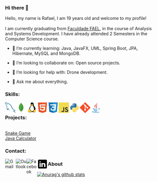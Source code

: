 ### Hi there 👋

Hello, my name is Rafael, I am 19 years old and welcome to my profile!
<br><br>
I am currently graduating from <a href="https://fael.edu.br/">Faculdade FAEL</a>, in the course of Analysis and Systems Development. I have already attended 2 Semesters in the Computer Science course.

- 🌱 I’m currently learning: Java, JavaFX, UML, Spring Boot, JPA, Hibernate, MySQL and MongoDB.

- 👯 I’m looking to collaborate on: Open source projects.

- 🤔 I’m looking for help with: Drone development.

- 💬 Ask me about everything.

### Skills:

<img align="left" alt="MySQL" width="35px" src="https://github.com/devicons/devicon/blob/master/icons/mysql/mysql-original.svg" />
<img align="left" alt="MongoDB" width="35px" src="https://github.com/devicons/devicon/blob/master/icons/mongodb/mongodb-original.svg" />
<img align="left" alt="Linux" width="35px" src="https://github.com/devicons/devicon/blob/master/icons/linux/linux-original.svg" />
<img align="left" alt="HTML5" width="35px" src="https://github.com/devicons/devicon/blob/master/icons/html5/html5-original.svg" />
<img align="left" alt="CSS3" width="35px" src="https://github.com/devicons/devicon/blob/master/icons/css3/css3-original.svg" />
<img align="left" alt="JavaScript" width="35px" src="https://github.com/devicons/devicon/blob/master/icons/javascript/javascript-original.svg" />
<img align="left" alt="Python" width="35px" src="https://github.com/devicons/devicon/blob/master/icons/python/python-original.svg" />
<img align="left" alt="Git" width="35px" src="https://github.com/devicons/devicon/blob/master/icons/git/git-original.svg" />
<img align="left" alt="Java" width="35px" src="https://github.com/devicons/devicon/blob/master/icons/java/java-original.svg" />
<br>

### Projects:
<br>
<a href="https://github.com/rafaelalbia/snake_game">Snake Game</a>
<br>
<a href="https://github.com/rafaelalbia/java_calculator">Java Calculator</a>

### Contact:

<a href="mailto:rafaelma.albia@gmail.com">
     <img align="left" alt="Gmail" width="35px" src="https://github.com/simple-icons/simple-icons/blob/develop/icons/gmail.svg" />
</a>

<a href="mailto:rafaelalbia@outlook.com">
     <img align="left" alt="Outlook" width="35px" src="https://github.com/simple-icons/simple-icons/blob/develop/icons/microsoftoutlook.svg" />
</a>

<a href="https://www.facebook.com/profile.php?id-=100052457674641">
     <img align="left" alt="Facebook" width="35px" src="https://github.com/simple-icons/simple-icons/blob/develop/icons/facebook.svg" />
</a>

<a href="https://www.linkedin.com/in/rafael-antunes-785127197">
     <img align="left" alt="Linkedin" width="35px" src="https://github.com/simple-icons/simple-icons/blob/develop/icons/linkedin.svg" />
</a>

### About

[![Anurag's github stats](https://github-readme-stats.vercel.app/api?username=rafaelalbia)](https://github.com/anuraghazra/github-readme-stats)

